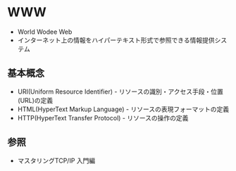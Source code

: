 # WWW
- World Wodee Web
- インターネット上の情報をハイパーテキスト形式で参照できる情報提供システム

## 基本概念
- URI(Uniform Resource Identifier) - リソースの識別・アクセス手段・位置(URL)の定義
- HTML(HyperText Markup Language) - リソースの表現フォーマットの定義
- HTTP(HyperText Transfer Protocol) - リソースの操作の定義

## 参照
- マスタリングTCP/IP 入門編

